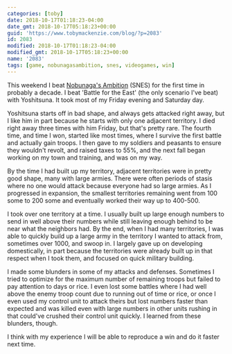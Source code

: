 ```yaml
---
categories: [toby]
date: 2018-10-17T01:18:23-04:00
date_gmt: 2018-10-17T05:18:23+00:00
guid: 'https://www.tobymackenzie.com/blog/?p=2083'
id: 2083
modified: 2018-10-17T01:18:23-04:00
modified_gmt: 2018-10-17T05:18:23+00:00
name: '2083'
tags: [game, nobunagasambition, snes, videogames, win]
---
```


This weekend I beat [Nobunaga's Ambition](https://en.wikipedia.org/wiki/Nobunaga%27s_Ambition) (SNES) for the first time in probably a decade.<!--more-->  I beat 'Battle for the East' (the only scenario I've beat) with Yoshitsuna.  It took most of my Friday evening and Saturday day.

Yoshitsuna starts off in bad shape, and always gets attacked right away, but I like him in part because he starts with only one adjacent territory.  I died right away three times with him Friday, but that's pretty rare.  The fourth time, and time I won, started like most times, where I survive the first battle and actually gain troops.  I then gave to my soldiers and peasants to ensure they wouldn't revolt, and raised taxes to 55%, and the next fall began working on my town and training, and was on my way.

By the time I had built up my territory, adjacent territories were in pretty good shape, many with large armies.  There were often periods of stasis where no one would attack because everyone had so large armies.  As I progressed in expansion, the smallest territories remaining went from 100 some to 200 some and eventually worked their way up to 400-500.

I took over one territory at a time.  I usually built up large enough numbers to send in well above their numbers while still leaving enough behind to be near what the neighbors had.  By the end, when I had many territories, I was able to quickly build up a large army in the territory I wanted to attack from, sometimes over 1000, and swoop in.  I largely gave up on developing domestically, in part because the territories were already built up in that respect when I took them, and focused on quick military building.

I made some blunders in some of my attacks and defenses.  Sometimes I tried to optimize for the maximum number of remaining troops but failed to pay attention to days or rice.  I even lost some battles where I had well above the enemy troop count due to running out of time or rice, or once I even used my control unit to attack theirs but lost numbers faster than expected and was killed even with large numbers in other units rushing in that could've crushed their control unit quickly.  I learned from these blunders, though.

I think with my experience I will be able to reproduce a win and do it faster next time.
